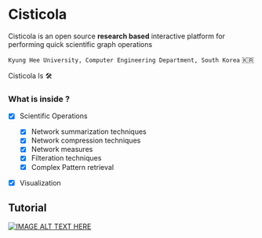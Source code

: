 # Cisticola
Cisticola is an open source **research based** interactive platform for performing quick scientific graph operations

`Kyung Hee University, Computer Engineering Department, South Korea` :kr:

Cisticola Is :hammer_and_wrench:

### What is inside ?
- [x] Scientific Operations
  - [x] Network summarization techniques
  - [x] Network compression techniques
  - [x] Network measures
  - [x] Filteration techniques
  - [x] Complex Pattern retrieval
- [x] Visualization


## Tutorial
[![IMAGE ALT TEXT HERE](http://img.youtube.com/vi/4FE79y_JkCE/0.jpg)](http://www.youtube.com/watch?v=4FE79y_JkCE)
